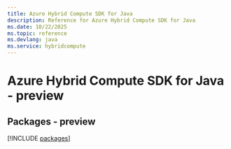 ```yaml
---
title: Azure Hybrid Compute SDK for Java
description: Reference for Azure Hybrid Compute SDK for Java
ms.date: 10/22/2025
ms.topic: reference
ms.devlang: java
ms.service: hybridcompute
---
```

# Azure Hybrid Compute SDK for Java - preview
## Packages - preview
[!INCLUDE [packages](hybrid-compute-index.md)]
